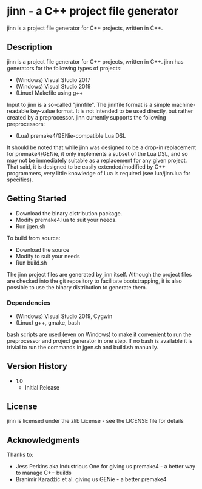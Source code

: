 # jinn - a C++ project file generator

jinn is a project file generator for C++ projects, written in C++.

## Description

jinn is a project file generator for C++ projects, written in C++.  jinn has generators for the following types of projects:

* (Windows) Visual Studio 2017
* (Windows) Visual Studio 2019
* (Linux)   Makefile using g++ 

Input to jinn is a so-called "jinnfile".  The jinnfile format is a simple machine-readable key-value format.  It is not intended to be used directly, but rather created by a preprocessor.  jinn currently supports the following preprocessors:

* (Lua)     premake4/GENie-compatible Lua DSL

It should be noted that while jinn was designed to be a drop-in replacement for premake4/GENie, it only implements a subset of the Lua DSL, and so may not be immediately suitable as a replacement for any given project.  That said, it is designed to be easily extended/modified by C++ programmers, very little knowledge of Lua is required (see lua/jinn.lua for specifics).

## Getting Started

* Download the binary distribution package.
* Modify premake4.lua to suit your needs.
* Run jgen.sh

To build from source:

* Download the source
* Modify to suit your needs
* Run build.sh

The jinn project files are generated by jinn itself.  Although the project files are checked into the git repository to facilitate bootstrapping, it is also possible to use the binary distribution to generate them.

### Dependencies

* (Windows)  Visual Studio 2019, Cygwin
* (Linux)    g++, gmake, bash

bash scripts are used (even on Windows) to make it convenient to run the preprocessor and project generator in one step.
If no bash is available it is trivial to run the commands in jgen.sh and build.sh manually.

## Version History

* 1.0
    * Initial Release

## License

jinn is licensed under the zlib License - see the LICENSE file for details

## Acknowledgments

Thanks to:

* Jess Perkins aka Industrious One for giving us premake4 - a better way to manage C++ builds
* Branimir Karadžić et al. giving us GENie - a better premake4

